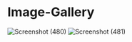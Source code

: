 # Image-Gallery
![Screenshot (480)](https://user-images.githubusercontent.com/89174521/226175300-98e42620-1c28-4e99-930f-1e0a07d9d6b1.png)
![Screenshot (481)](https://user-images.githubusercontent.com/89174521/226175313-b1dd0ffa-b63f-4189-adea-033db244d1aa.png)
